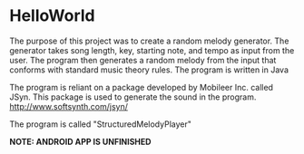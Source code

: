 # HelloWorld

The purpose of this project was to create a random melody generator.
The generator takes song length, key, starting note, and tempo as input from the user.
The program then generates a random melody from the input that conforms with standard music theory rules.
The program is written in Java

The program is reliant on a package developed by Mobileer Inc. called JSyn. 
This package is used to generate the sound in the program.
http://www.softsynth.com/jsyn/

The program is called "StructuredMelodyPlayer"

**NOTE: ANDROID APP IS UNFINISHED**
